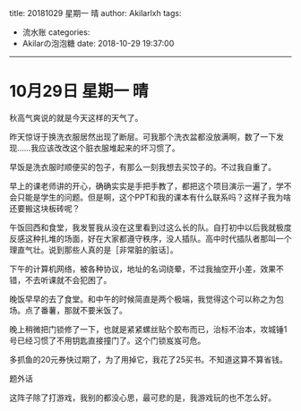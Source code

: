 title: 20181029 星期一 晴
author: Akilarlxh
tags:
  - 流水账
categories:
  - Akilarの泡泡糖
date: 2018-10-29 19:37:00
---
# 10月29日 星期一 晴

秋高气爽说的就是今天这样的天气了。

昨天惊讶于换洗衣服居然出现了断层。可我那个洗衣盆都没放满啊，数了一下发现……我应该改改这个脏衣服堆起来的坏习惯了。

早饭是洗衣服时顺便买的包子，有那么一刻我想去买饺子的。不过我自重了。

早上的课老师讲的开心，确确实实是手把手教了，都把这个项目演示一遍了，学不会只能是学生的问题。但是啊，这个PPT和我的课本有什么联系吗？这样子我为啥还要搬这块板砖呢？

午饭回西和食堂，我发誓我从没在这里看到过这么长的队。自打初中以后我就极度反感这种扎堆的场面，好在大家都遵守秩序，没人插队。高中时代插队者那叫一个理直气壮。说到那些人真的是［非常脏的脏话］。

下午的计算机网络，被各种协议，地址的名词绕晕，不过我抽空开小差，效果不错，不去听课就不会犯困了。

晚饭早早的去了食堂。和中午的时候简直是两个极端，我觉得这个可以称之为包场。点了番薯，那就不要米饭了。

晚上稍微把门锁修了一下，也就是紧紧螺丝贴个胶布而已，治标不治本，攻城锤1号已经习惯了不用钥匙直接撞门了。这个门锁岌岌可危。

多抓鱼的20元券快过期了，为了用掉它，我花了25买书。不知道这算不算省钱。

题外话

这阵子除了打游戏，我别的都没心思，最可悲的是，我游戏玩的也不怎么好。


